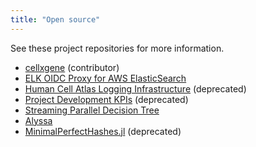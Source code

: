 ```yaml
---
title: "Open source"
---
```


See these project repositories for more information.

* [cellxgene](https://github.com/chanzuckerberg/cellxgene) (contributor)
* [ELK OIDC Proxy for AWS ElasticSearch](https://github.com/chanzuckerberg/elk-oidc-proxy)
* [Human Cell Atlas Logging Infrastructure](https://github.com/HumanCellAtlas/logs) (deprecated)
* [Project Development KPIs](https://github.com/soundcloud/project-dev-kpis) (deprecated)
* [Streaming Parallel Decision Tree](https://github.com/soundcloud/spdt)
* [Alyssa](https://github.com/mweiden/alyssa)
* [MinimalPerfectHashes.jl](https://github.com/soundcloud/MinimalPerfectHashes.jl) (deprecated)
